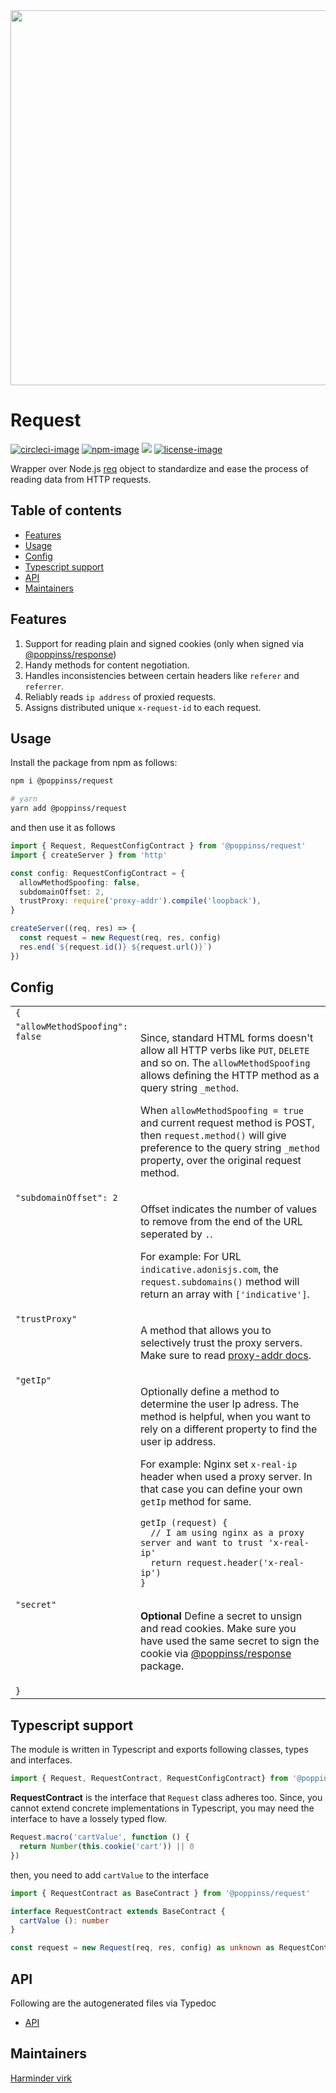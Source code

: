 <div align="center">
  <img src="https://res.cloudinary.com/adonisjs/image/upload/q_100/v1557762307/poppinss_iftxlt.jpg" width="600px">
</div>

# Request
[![circleci-image]][circleci-url] [![npm-image]][npm-url] ![][typescript-image] [![license-image]][license-url]

Wrapper over Node.js [req](https://nodejs.org/dist/latest/docs/api/http.html#http_class_http_incomingmessage) object to standardize and ease the process of reading data from HTTP requests.

<!-- START doctoc generated TOC please keep comment here to allow auto update -->
<!-- DON'T EDIT THIS SECTION, INSTEAD RE-RUN doctoc TO UPDATE -->
## Table of contents

- [Features](#features)
- [Usage](#usage)
- [Config](#config)
- [Typescript support](#typescript-support)
- [API](#api)
- [Maintainers](#maintainers)

<!-- END doctoc generated TOC please keep comment here to allow auto update -->

## Features
1. Support for reading plain and signed cookies (only when signed via [@poppinss/response](https://github.com/poppinss/response))
2. Handy methods for content negotiation.
3. Handles inconsistencies between certain headers like `referer` and `referrer`.
4. Reliably reads `ip address` of proxied requests.
5. Assigns distributed unique `x-request-id` to each request.

## Usage
Install the package from npm as follows:

```sh
npm i @poppinss/request

# yarn
yarn add @poppinss/request
```

and then use it as follows

```ts
import { Request, RequestConfigContract } from '@poppinss/request'
import { createServer } from 'http'

const config: RequestConfigContract = {
  allowMethodSpoofing: false,
  subdomainOffset: 2,
  trustProxy: require('proxy-addr').compile('loopback'),
}

createServer((req, res) => {
  const request = new Request(req, res, config)
  res.end(`${request.id()} ${request.url()}`)
})
```

## Config

<table>
  <tr>
    <td colspan="2"><code>{</code></td>
  </tr>
  <tr>
    <td valign="top"><code>"allowMethodSpoofing": false</code></td>
    <td>
      <p>
      Since, standard HTML forms doesn't allow all HTTP verbs like <code>PUT</code>, <code>DELETE</code> and so on. The <code>allowMethodSpoofing</code> allows defining the HTTP method as a query string <code>_method</code>.
      </p>
      <p>
       When <code>allowMethodSpoofing = true</code> and current request method is POST, then <code>request.method()</code> will give preference to the query string <code>_method</code> property, over the original request method.
      </p>
    </td>
  </tr>
  <tr>
    <td valign="top"><code>"subdomainOffset": 2</code></td>
    <td>
      <p>
      Offset indicates the number of values to remove from the end of the URL seperated by <code>.</code>.
      </p>
      <p>
      For example: For URL <code>indicative.adonisjs.com</code>, the <code>request.subdomains()</code> method will return an array with <code>['indicative']</code>.
      </p>
    </td>
  </tr>
  <tr>
    <td valign="top"><code>"trustProxy"</code></td>
    <td>
      <p>
      A method that allows you to selectively trust the proxy servers. Make sure to read <a href="https://www.npmjs.com/package/proxy-addr#proxyaddrcompileval">proxy-addr docs</a>.
      </p>
    </td>
  </tr>
  <tr>
    <td valign="top"><code>"getIp"</code></td>
    <td>
      <p>
      Optionally define a method to determine the user Ip adress. The method is helpful, when you want to rely on a different property to find the user ip address.
      </p>
      <p>
      For example: Nginx set <code>x-real-ip</code> header when used a proxy server.
      In that case you can define your own <code>getIp</code> method for same.
      </p>
      <div class="highlight highlight-source-js"><pre><code>getIp (request) {
  // I am using nginx as a proxy server and want to trust 'x-real-ip'
  return request.header('x-real-ip')
}</code></pre></div>
    </td>
  </tr>
  <tr>
    <td valign="top"><code>"secret"</code></td>
    <td>
      <p>
      <strong>Optional</strong> Define a secret to unsign and read cookies. Make sure you have used the same secret to sign the cookie via <a href="https://github.com/poppinss/response">@poppinss/response</a> package.
      </p>
    </td>
  </tr>
  <tr>
    <td colspan="2"><code>}</code></td>
  </tr>
</table>

## Typescript support
The module is written in Typescript and exports following classes, types and interfaces.

```ts
import { Request, RequestContract, RequestConfigContract} from '@poppinss/request'
```

**RequestContract** is the interface that `Request` class adheres too. Since, you cannot extend concrete implementations in Typescript, you may need the interface to have a lossely typed flow.

```ts
Request.macro('cartValue', function () {
  return Number(this.cookie('cart')) || 0
})
```

then, you need to add `cartValue` to the interface

```ts
import { RequestContract as BaseContract } from '@poppinss/request'

interface RequestContract extends BaseContract {
  cartValue (): number
}

const request = new Request(req, res, config) as unknown as RequestContract
```

## API
Following are the autogenerated files via Typedoc

* [API](docs/README.md)

## Maintainers
[Harminder virk](https://github.com/thetutlage)

[circleci-image]: https://img.shields.io/circleci/project/github/poppinss/request/master.svg?style=for-the-badge&logo=appveyor
[circleci-url]: https://circleci.com/gh/poppinss/request "circleci"

[npm-image]: https://img.shields.io/npm/v/@poppinss/request.svg?style=for-the-badge&logo=npm
[npm-url]: https://npmjs.org/package/@poppinss/request "npm"

[typescript-image]: https://img.shields.io/badge/Typescript-294E80.svg?style=for-the-badge&logo=typescript

[license-url]: LICENSE.md
[license-image]: https://img.shields.io/aur/license/pac.svg?style=for-the-badge
